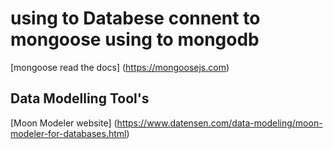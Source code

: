 # using to Databese connent to mongoose using to mongodb

[mongoose read the docs] (https://mongoosejs.com)

## Data Modelling Tool's

[Moon Modeler website] (https://www.datensen.com/data-modeling/moon-modeler-for-databases.html)
